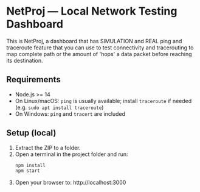 # NetProj — Local Network Testing Dashboard

This is NetProj, a dashboard that has SIMULATION and REAL ping and traceroute feature that you can use to test connectivity and tracerouting to map complete path or the amount of 'hops' a data packet before reaching its destination.

## Requirements
- Node.js >= 14
- On Linux/macOS: `ping` is usually available; install `traceroute` if needed (e.g. `sudo apt install traceroute`)
- On Windows: `ping` and `tracert` are included

## Setup (local)
1. Extract the ZIP to a folder.
2. Open a terminal in the project folder and run:
   ```bash
   npm install
   npm start
   ```
3. Open your browser to: http://localhost:3000
